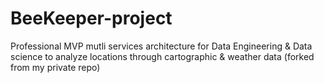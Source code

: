 # BeeKeeper-project
Professional MVP mutli services architecture for Data Engineering &amp; Data science to analyze locations through cartographic &amp; weather data (forked from my private repo)

